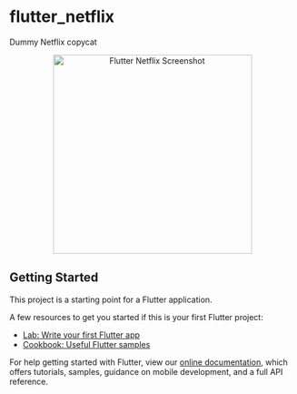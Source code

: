 # flutter_netflix

Dummy Netflix copycat

<p align="center">
  <img src="https://user-images.githubusercontent.com/14824387/68017995-faa59c80-fcd2-11e9-8296-5b082a9f1f6e.jpg" width="350" title="Flutter Netflix Screenshot">
</p>

## Getting Started

This project is a starting point for a Flutter application.

A few resources to get you started if this is your first Flutter project:

- [Lab: Write your first Flutter app](https://flutter.dev/docs/get-started/codelab)
- [Cookbook: Useful Flutter samples](https://flutter.dev/docs/cookbook)

For help getting started with Flutter, view our
[online documentation](https://flutter.dev/docs), which offers tutorials,
samples, guidance on mobile development, and a full API reference.
